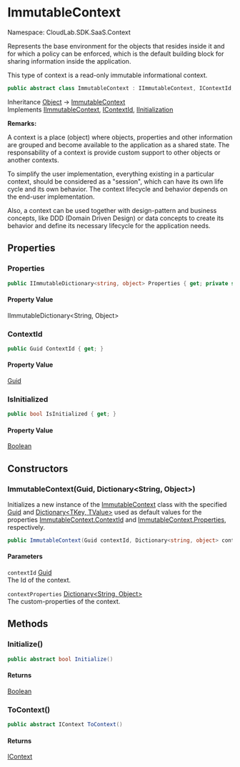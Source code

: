# ImmutableContext

Namespace: CloudLab.SDK.SaaS.Context

Represents the base environment for the objects that resides inside it and for which a policy can be enforced,
 which is the default building block for sharing information inside the application.

This type of context is a read-only immutable informational context.

```csharp
public abstract class ImmutableContext : IImmutableContext, IContextId, CloudLab.SDK.SaaS.Core.IInitialization
```

Inheritance [Object](https://docs.microsoft.com/en-us/dotnet/api/system.object) → [ImmutableContext](https://github.com/cloudlabtech/SDK-SaaS/wiki/cloudlab.sdk.saas.context.immutablecontext)<br>
Implements [IImmutableContext](https://github.com/cloudlabtech/SDK-SaaS/wiki/cloudlab.sdk.saas.context.iimmutablecontext), [IContextId](https://github.com/cloudlabtech/SDK-SaaS/wiki/cloudlab.sdk.saas.context.icontextid), [IInitialization](https://github.com/cloudlabtech/SDK-SaaS/wiki/cloudlab.sdk.saas.core.iinitialization)

**Remarks:**

A context is a place (object) where objects, properties and other information are grouped and become available to the
 application as a shared state. The responsability of a context is provide custom support to other objects or another contexts.

To simplify the user implementation, everything existing in a particular context, should be considered as a "session",
 which can have its own life cycle and its own behavior. The context lifecycle and behavior depends on the end-user implementation.

Also, a context can be used together with design-pattern and business concepts, like DDD (Domain Driven Design) or data concepts
 to create its behavior and define its necessary lifecycle for the application needs.

## Properties

### **Properties**

```csharp
public IImmutableDictionary<string, object> Properties { get; private set; }
```

#### Property Value

IImmutableDictionary&lt;String, Object&gt;<br>

### **ContextId**

```csharp
public Guid ContextId { get; }
```

#### Property Value

[Guid](https://docs.microsoft.com/en-us/dotnet/api/system.guid)<br>

### **IsInitialized**

```csharp
public bool IsInitialized { get; }
```

#### Property Value

[Boolean](https://docs.microsoft.com/en-us/dotnet/api/system.boolean)<br>

## Constructors

### **ImmutableContext(Guid, Dictionary&lt;String, Object&gt;)**

Initializes a new instance of the [ImmutableContext](https://github.com/cloudlabtech/SDK-SaaS/wiki/cloudlab.sdk.saas.context.immutablecontext) class with the
 specified [Guid](https://docs.microsoft.com/en-us/dotnet/api/system.guid) and [Dictionary&lt;TKey, TValue&gt;](https://docs.microsoft.com/en-us/dotnet/api/system.collections.generic.dictionary-2) used as default
 values for the properties [ImmutableContext.ContextId](https://github.com/cloudlabtech/SDK-SaaS/wiki/cloudlab.sdk.saas.context.immutablecontext.md#contextid) and [ImmutableContext.Properties](https://github.com/cloudlabtech/SDK-SaaS/wiki/cloudlab.sdk.saas.context.immutablecontext.md#properties), respectively.

```csharp
public ImmutableContext(Guid contextId, Dictionary<string, object> contextProperties)
```

#### Parameters

`contextId` [Guid](https://docs.microsoft.com/en-us/dotnet/api/system.guid)<br>
The Id of the context.

`contextProperties` [Dictionary&lt;String, Object&gt;](https://docs.microsoft.com/en-us/dotnet/api/system.collections.generic.dictionary-2)<br>
The custom-properties of the context.

## Methods

### **Initialize()**

```csharp
public abstract bool Initialize()
```

#### Returns

[Boolean](https://docs.microsoft.com/en-us/dotnet/api/system.boolean)<br>

### **ToContext()**

```csharp
public abstract IContext ToContext()
```

#### Returns

[IContext](https://github.com/cloudlabtech/SDK-SaaS/wiki/cloudlab.sdk.saas.context.icontext)<br>
